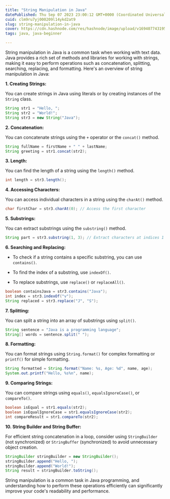 ```yaml
---
title: "String Manipulation in Java"
datePublished: Thu Sep 07 2023 23:00:12 GMT+0000 (Coordinated Universal Time)
cuid: clm9ru7yj000209l14ykd2at9
slug: string-manipulation-in-java
cover: https://cdn.hashnode.com/res/hashnode/image/upload/v1694077431954/3db8fc9d-10e3-485f-b715-a6d91e01c99c.png
tags: java, java-beginner

---
```


String manipulation in Java is a common task when working with text data. Java provides a rich set of methods and libraries for working with strings, making it easy to perform operations such as concatenation, splitting, searching, replacing, and formatting. Here's an overview of string manipulation in Java:

**1\. Creating Strings:**

You can create strings in Java using literals or by creating instances of the `String` class.

```java
String str1 = "Hello, ";
String str2 = "World!";
String str3 = new String("Java");
```

**2\. Concatenation:**

You can concatenate strings using the `+` operator or the `concat()` method.

```java
String fullName = firstName + " " + lastName;
String greeting = str1.concat(str2);
```

**3\. Length:**

You can find the length of a string using the `length()` method.

```java
int length = str3.length();
```

**4\. Accessing Characters:**

You can access individual characters in a string using the `charAt()` method.

```java
char firstChar = str3.charAt(0); // Access the first character
```

**5\. Substrings:**

You can extract substrings using the `substring()` method.

```java
String part = str3.substring(1, 3); // Extract characters at indices 1 and 2
```

**6\. Searching and Replacing:**

* To check if a string contains a specific substring, you can use `contains()`.
    
* To find the index of a substring, use `indexOf()`.
    
* To replace substrings, use `replace()` or `replaceAll()`.
    

```java
boolean containsJava = str3.contains("Java");
int index = str3.indexOf("v");
String replaced = str3.replace("J", "S");
```

**7\. Splitting:**

You can split a string into an array of substrings using `split()`.

```java
String sentence = "Java is a programming language";
String[] words = sentence.split(" ");
```

**8\. Formatting:**

You can format strings using `String.format()` for complex formatting or `printf()` for simple formatting.

```java
String formatted = String.format("Name: %s, Age: %d", name, age);
System.out.printf("Hello, %s%n", name);
```

**9\. Comparing Strings:**

You can compare strings using `equals()`, `equalsIgnoreCase()`, or `compareTo()`.

```java
boolean isEqual = str1.equals(str2);
boolean isEqualIgnoreCase = str1.equalsIgnoreCase(str2);
int compareResult = str1.compareTo(str2);
```

**10\. String Builder and String Buffer:**

For efficient string concatenation in a loop, consider using `StringBuilder` (not synchronized) or `StringBuffer` (synchronized) to avoid unnecessary object creation.

```java
StringBuilder stringBuilder = new StringBuilder();
stringBuilder.append("Hello, ");
stringBuilder.append("World!");
String result = stringBuilder.toString();
```

String manipulation is a common task in Java programming, and understanding how to perform these operations efficiently can significantly improve your code's readability and performance.